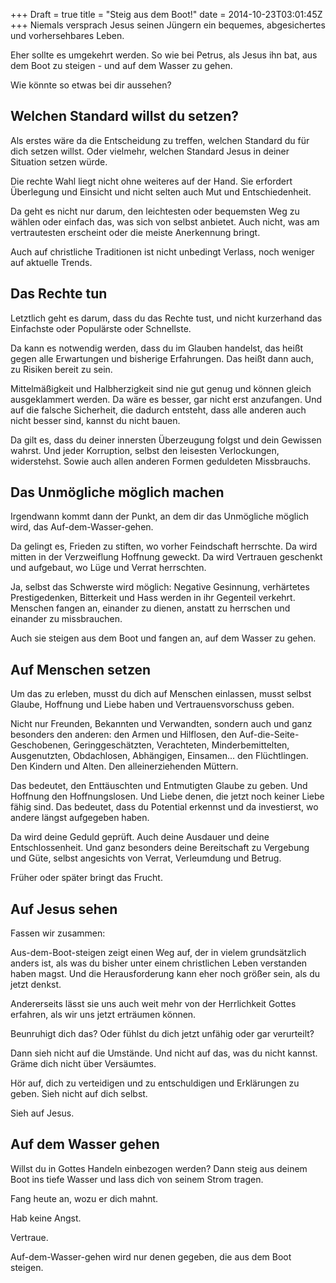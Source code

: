 +++
Draft = true
title = "Steig aus dem Boot!"
date = 2014-10-23T03:01:45Z
+++
Niemals versprach Jesus seinen Jüngern ein bequemes, abgesichertes und vorhersehbares Leben.

Eher sollte es umgekehrt werden. So wie bei Petrus, als Jesus ihn bat, aus dem Boot zu steigen - und auf dem Wasser zu gehen.

Wie könnte so etwas bei dir aussehen?

## Welchen Standard willst du setzen?

Als erstes wäre da die Entscheidung zu treffen, welchen Standard du für dich setzen willst. Oder vielmehr, welchen Standard Jesus in deiner Situation setzen würde.

Die rechte Wahl liegt nicht ohne weiteres auf der Hand. Sie erfordert Überlegung und Einsicht und nicht selten auch Mut und Entschiedenheit.

Da geht es nicht nur darum, den leichtesten oder bequemsten Weg zu wählen oder einfach das, was sich von selbst anbietet. Auch nicht, was am vertrautesten erscheint oder die meiste Anerkennung bringt.

Auch auf christliche Traditionen ist nicht unbedingt Verlass, noch weniger auf aktuelle Trends.

## Das Rechte tun
Letztlich geht es darum, dass du das Rechte tust, und nicht kurzerhand das Einfachste oder Populärste oder Schnellste.

Da kann es notwendig werden, dass du im Glauben handelst, das heißt gegen alle Erwartungen und bisherige Erfahrungen. Das heißt dann  auch, zu Risiken bereit zu sein.

Mittelmäßigkeit und Halbherzigkeit sind nie gut genug und können gleich ausgeklammert werden. Da wäre es besser, gar nicht erst anzufangen. Und auf die falsche Sicherheit, die dadurch entsteht, dass alle anderen auch nicht besser sind, kannst du nicht bauen.

Da gilt es, dass du deiner innersten Überzeugung folgst und dein Gewissen wahrst. Und jeder Korruption, selbst den leisesten Verlockungen, widerstehst. Sowie auch allen anderen Formen geduldeten Missbrauchs.

## Das Unmögliche möglich machen
Irgendwann kommt dann der Punkt, an dem dir das Unmögliche möglich wird, das Auf-dem-Wasser-gehen.

Da gelingt es, Frieden zu stiften, wo vorher Feindschaft herrschte. Da wird mitten in der Verzweiflung Hoffnung geweckt. Da wird Vertrauen geschenkt und aufgebaut, wo Lüge und Verrat herrschten.

Ja, selbst das Schwerste wird möglich: Negative Gesinnung, verhärtetes Prestigedenken, Bitterkeit und Hass werden in ihr Gegenteil verkehrt. Menschen fangen an, einander zu dienen, anstatt zu herrschen und einander zu missbrauchen.

Auch sie steigen aus dem Boot und fangen an, auf dem Wasser zu gehen.

## Auf Menschen setzen
Um das zu erleben, musst du dich auf Menschen einlassen, musst selbst Glaube, Hoffnung und Liebe haben und Vertrauensvorschuss geben.

Nicht nur Freunden, Bekannten und Verwandten, sondern auch und ganz besonders den anderen: den Armen und Hilflosen, den Auf-die-Seite-Geschobenen, Geringgeschätzten, Verachteten, Minderbemittelten, Ausgenutzten, Obdachlosen, Abhängigen, Einsamen... den Flüchtlingen. Den Kindern und Alten. Den alleinerziehenden Müttern.

Das bedeutet, den Enttäuschten und Entmutigten Glaube zu geben. Und Hoffnung den Hoffnungslosen. Und Liebe denen, die jetzt noch keiner Liebe fähig sind. Das bedeutet, dass du Potential erkennst und da investierst, wo andere längst aufgegeben haben.

Da wird deine Geduld geprüft. Auch deine Ausdauer und deine Entschlossenheit. Und ganz besonders deine Bereitschaft zu Vergebung und Güte, selbst angesichts von Verrat, Verleumdung und Betrug.

Früher oder später bringt das Frucht.

## Auf Jesus sehen

Fassen wir zusammen:

Aus-dem-Boot-steigen zeigt einen Weg auf, der in vielem grundsätzlich anders ist, als was du bisher unter einem christlichen Leben verstanden haben magst. Und die Herausforderung kann eher noch größer sein, als du jetzt denkst.

Andererseits lässt sie uns auch weit mehr von der Herrlichkeit Gottes erfahren, als wir uns jetzt erträumen können.

Beunruhigt dich das? Oder fühlst du dich jetzt unfähig oder gar verurteilt?

Dann sieh nicht auf die Umstände. Und nicht auf das, was du nicht kannst. Gräme dich nicht über Versäumtes.

Hör auf, dich zu verteidigen und zu entschuldigen und Erklärungen zu geben. Sieh nicht auf dich selbst.

Sieh auf Jesus.

## Auf dem Wasser gehen
Willst du in Gottes Handeln einbezogen werden? Dann steig aus deinem Boot ins tiefe Wasser und lass dich von seinem Strom tragen.

Fang heute an, wozu er dich mahnt.

Hab keine Angst.

Vertraue.

Auf-dem-Wasser-gehen wird nur denen gegeben, die aus dem Boot steigen.
